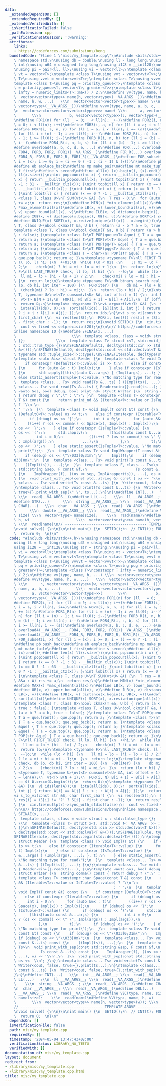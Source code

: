 ```yaml
---
data:
  _extendedDependsOn: []
  _extendedRequiredBy: []
  _extendedVerifiedWith: []
  _isVerificationFailed: false
  _pathExtension: cpp
  _verificationStatusIcon: ':warning:'
  attributes:
    links:
    - https://codeforces.com/submissions/benq
  bundledCode: "#line 1 \"misc/my_template.cpp\"\n#include <bits/stdc++.h>\n\nusing\
    \ namespace std;\n\nusing db = double;\nusing ll = long long;\nusing u32 = unsigned\
    \ int;\nusing u64 = unsigned long long;\nusing i128 = __int128;\nusing str = string;\n\
    \nusing pi = pair<ll, ll>;\nusing vi = vector<ll>;\ntemplate <class T>\nusing\
    \ vt = vector<T>;\ntemplate <class T>\nusing vvt = vector<vt<T>>;\ntemplate <class\
    \ T>\nusing vvvt = vector<vvt<T>>;\ntemplate <class T>\nusing vvvvt = vector<vvvt<T>>;\n\
    template <class T>\nusing pq = priority_queue<T>;\ntemplate <class T>\nusing pqg\
    \ = priority_queue<T, vector<T>, greater<T>>;\ntemplate <class T>\nconstexpr T\
    \ infty = numeric_limits<T>::max() / 2;\n\n#define vv(type, name, h, ...) \\\n\
    \  vector<vector<type>> name(h, vector<type>(__VA_ARGS__))\n#define vvv(type,\
    \ name, h, w, ...)   \\\n  vector<vector<vector<type>>> name( \\\n      h, vector<vector<type>>(w,\
    \ vector<type>(__VA_ARGS__)))\n#define vvvv(type, name, a, b, c, ...)       \\\
    \n  vector<vector<vector<vector<type>>>> name( \\\n      a, vector<vector<vector<type>>>(\
    \       \\\n             b, vector<vector<type>>(c, vector<type>(__VA_ARGS__))))\n\
    \n#define FOR1(n) for (ll _ = 0; _ < ll(n); _++)\n#define FOR2(i, n) for (ll i\
    \ = 0; i < ll(n); i++)\n#define FOR3(i, a, n) for (ll i = a; i < ll(n); i++)\n\
    #define FOR4(i, a, n, s) for (ll i = a; i < ll(n); i += (s))\n#define FOR1_R(n)\
    \ for (ll i = (n) - 1; i >= ll(0); i--)\n#define FOR2_R(i, n) for (ll i = (n)\
    \ - 1; i >= ll(0); i--)\n#define FOR3_R(i, n, b) for (ll i = (b) - 1; i >= ll(n);\
    \ i--)\n#define FOR4_R(i, n, b, s) for (ll i = (b) - 1; i >= ll(n); i -= (s))\n\
    #define overload4(a, b, c, d, e, ...) e\n#define FOR(...) overload4(__VA_ARGS__,\
    \ FOR4, FOR3, FOR2, FOR1)(__VA_ARGS__)\n#define FOR_R(...) overload4(__VA_ARGS__,\
    \ FOR4_R, FOR3_R, FOR2_R, FOR1_R)(__VA_ARGS__)\n#define FOR_subset(i, x) for (ll\
    \ i = (x); i >= 0; i = (i == 0 ? -1 : (i - 1) & (x)))\n\n#define pb push_back\n\
    #define eb emplace_back\n#define mp make_pair\n#define mt make_tuple\n#define\
    \ f first\n#define s second\n#define all(x) (x).begin(), (x).end()\n#define len(x)\
    \ ll(x.size())\n\nint popcount(int x) { return __builtin_popcount(x); }\nint popcount(ll\
    \ x) { return __builtin_popcountll(x); }\nint topbit(int x) { return (x == 0 ?\
    \ -1 : 31 - __builtin_clz(x)); }\nint topbit(ll x) { return (x == 0 ? -1 : 63\
    \ - __builtin_clzll(x)); }\nint lobit(int x) { return (x == 0 ? -1 : __builtin_ctz(x));\
    \ }\nint lobit(ll x) { return (x == 0 ? -1 : __builtin_ctzll(x)); }\n\ntemplate\
    \ <class T, class U>\nT SUM(vt<U> &A) {\n  T res = 0;\n  for (auto &&a : A) res\
    \ += a;\n  return res;\n}\n#define MIN(x) *min_element(all(x))\n#define MAX(x)\
    \ *max_element(all(x))\n#define LB(x, v) lower_bound(all(x), v)\n#define UB(x,\
    \ v) upper_bound(all(x), v)\n#define ILB(x, v) distance(x.begin(), LB(x, v))\n\
    #define IUB(x, v) distance(x.begin(), UB(x, v))\n#define SORT(x) sort(all(x))\n\
    #define UNIQUE(x) SORT(x), x.resize(unique(all(x)) - x.begin())\n\ntemplate <class\
    \ T, class U>\nbool ckmax(T &a, U b) { return (a < b ? a = b, true : false); }\n\
    template <class T, class U>\nbool ckmin(T &a, U b) { return (a > b ? a = b, true\
    \ : false); }\ntemplate <class T>\nT POP(queue<T> &que) { T a = que.front(); que.pop();\
    \ return a; }\ntemplate <class T>\nT POP(vt<T> &que) { T a = que.back(); que.pop_back();\
    \ return a; }\ntemplate <class T>\nT POP(pq<T> &que) { T a = que.top(); que.pop();\
    \ return a; }\ntemplate <class T>\nT POP(pqg<T> &que) { T a = que.top(); que.pop();\
    \ return a; }\ntemplate <class T = char>\nT POP(str &que) { T a = que.back();\
    \ que.pop_back(); return a; }\n\ntemplate <typename F>\nll FIRST_TRUE(F check,\
    \ ll lo, ll hi) {\n  ++hi;\n  while (lo < hi) {\n    ll mi = lo + (hi - lo) /\
    \ 2;\n    check(mi) ? hi = mi : lo = mi + 1;\n  }\n  return lo;\n}\ntemplate <typename\
    \ F>\nll LAST_TRUE(F check, ll lo, ll hi) {\n  --lo;\n  while (lo < hi) {\n  \
    \  ll mi = lo + (hi - lo + 1) / 2;\n    check(mi) ? lo = mi : hi = mi - 1;\n \
    \ }\n  return lo;\n}\ntemplate <typename F>\ndb binary_search_real(F check, db\
    \ lo, db hi, int iter = 100) {\n  FOR(iter) {\n    db mi = (lo + hi) / 2;\n  \
    \  (check(mi) ? lo : hi) = mi;\n  }\n  return (lo + hi) / 2;\n}\ntemplate <typename\
    \ T, typename U>\nvt<T> cumsum(vt<U> &A, int offset = 1) {\n  int N = len(A);\n\
    \  vt<T> B(N + 1);\n  FOR(i, N) B[i + 1] = B[i] + A[i];\n  if (offset == 0) B.erase(B.begin());\n\
    \  return B;\n}\ntemplate <typename T>\nvi argsort(vt<T> &A) {\n  vi ids(len(A));\n\
    \  iota(all(ids), 0);\n  sort(all(ids), [&](int i, int j) { return A[i] == A[j]\
    \ ? i < j : A[i] < A[j]; });\n  return ids;\n}\nvi s_to_vi(const str &S, char\
    \ first_char) {\n  vi res(len(S));\n  FOR(i, len(S)) res[i] = (S[i] != '?' ? S[i]\
    \ - first_char : -1); \n  return res;\n}\nvoid SETIO() {\n  cin.tie(nullptr)->sync_with_stdio(false);\n\
    \  cout << fixed << setprecision(20);\n}\n\n// https://codeforces.com/submissions/benq\n\
    inline namespace IO {\n#define SFINAE(x, ...)                                \
    \                         \\\n  template <class, class = void> struct x : std::false_type\
    \ {};              \\\n  template <class T> struct x<T, std::void_t<__VA_ARGS__>>\
    \ : std::true_type {}\n\nSFINAE(DefaultI, decltype(std::cin >> std::declval<T\
    \ &>()));\nSFINAE(DefaultO, decltype(std::cout << std::declval<T &>()));\nSFINAE(IsTuple,\
    \ typename std::tuple_size<T>::type);\nSFINAE(Iterable, decltype(std::begin(std::declval<T>())));\n\
    \ntemplate <auto &is> struct Reader {\n  template <class T> void Impl(T &t) {\n\
    \    if constexpr (DefaultI<T>::value) is >> t;\n    else if constexpr (Iterable<T>::value)\
    \ {\n      for (auto &x : t) Impl(x);\n    } else if constexpr (IsTuple<T>::value)\
    \ {\n      std::apply([this](auto &...args) { (Impl(args), ...); }, t);\n    }\
    \ else static_assert(IsTuple<T>::value, \"No matching type for read\");\n  }\n\
    \  template <class... Ts> void read(Ts &...ts) { ((Impl(ts)), ...); }\n};\ntemplate\
    \ <class... Ts> void read(Ts &...ts) { Reader<cin>{}.read(ts...); }\n\ntemplate\
    \ <auto &os, bool debug, bool print_nd> struct Writer {\n  string comma() const\
    \ { return debug ? \",\" : \"\"; }\n  template <class T> constexpr char Space(const\
    \ T &) const {\n    return print_nd && (Iterable<T>::value or IsTuple<T>::value)\
    \ ? '\\n'\n                                                                 :\
    \ ' ';\n  }\n  template <class T> void Impl(T const &t) const {\n    if constexpr\
    \ (DefaultO<T>::value) os << t;\n    else if constexpr (Iterable<T>::value) {\n\
    \      if (debug) os << '{';\n      int i = 0;\n      for (auto &&x : t)\n   \
    \     ((i++) ? (os << comma() << Space(x), Impl(x)) : Impl(x));\n      if (debug)\
    \ os << '}';\n    } else if constexpr (IsTuple<T>::value) {\n      if (debug)\
    \ os << '(';\n      std::apply(\n          [this](auto const &...args) {\n   \
    \         int i = 0;\n            (((i++) ? (os << comma() << \" \", Impl(args))\
    \ : Impl(args)),\n             ...);\n          },\n          t);\n      if (debug)\
    \ os << ')';\n    } else static_assert(IsTuple<T>::value, \"No matching type for\
    \ print\");\n  }\n  template <class T> void ImplWrapper(T const &t) const {\n\
    \    if (debug) os << \"\\033[0;31m\";\n    Impl(t);\n    if (debug) os << \"\\\
    033[0m\";\n  }\n  template <class... Ts> void print(Ts const &...ts) const {\n\
    \    ((Impl(ts)), ...);\n  }\n  template <class F, class... Ts>\n  void print_with_sep(const\
    \ std::string &sep, F const &f,\n                      Ts const &...ts) const\
    \ {\n    ImplWrapper(f), ((os << sep, ImplWrapper(ts)), ...), os << '\\n';\n \
    \ }\n  void print_with_sep(const std::string &) const { os << '\\n'; }\n};\ntemplate\
    \ <class... Ts> void write(Ts const &...ts) {\n  Writer<cout, false, true>{}.print(ts...);\n\
    }\ntemplate <class... Ts> void print(Ts const &...ts) {\n  Writer<cout, false,\
    \ true>{}.print_with_sep(\" \", ts...);\n}\n}\n#define INT(...)   \\\n  int __VA_ARGS__;\
    \ \\\n  read(__VA_ARGS__)\n#define LL(...)   \\\n  ll __VA_ARGS__; \\\n  read(__VA_ARGS__)\n\
    #define STR(...)      \\\n  string __VA_ARGS__; \\\n  read(__VA_ARGS__)\n#define\
    \ CHAR(...)   \\\n  char __VA_ARGS__; \\\n  read(__VA_ARGS__)\n#define DBL(...)\
    \      \\\n  double __VA_ARGS__; \\\n  read(__VA_ARGS__)\n#define VEC(type, name,\
    \ size) \\\n  vector<type> name(size);    \\\n  read(name)\n#define VV(type, name,\
    \ h, w)                     \\\n  vector<vector<type>> name(h, vector<type>(w));\
    \ \\\n  read(name)\n// ------------------------------------- TEMPLATE ABOVE ------------------------------//\n\
    \nvoid solve() {\n\n}\n\nint main() {\n  SETIO();\n  // INT(t); FOR(t)\n  solve();\n\
    \  return 0;  \n}\n"
  code: "#include <bits/stdc++.h>\n\nusing namespace std;\n\nusing db = double;\n\
    using ll = long long;\nusing u32 = unsigned int;\nusing u64 = unsigned long long;\n\
    using i128 = __int128;\nusing str = string;\n\nusing pi = pair<ll, ll>;\nusing\
    \ vi = vector<ll>;\ntemplate <class T>\nusing vt = vector<T>;\ntemplate <class\
    \ T>\nusing vvt = vector<vt<T>>;\ntemplate <class T>\nusing vvvt = vector<vvt<T>>;\n\
    template <class T>\nusing vvvvt = vector<vvvt<T>>;\ntemplate <class T>\nusing\
    \ pq = priority_queue<T>;\ntemplate <class T>\nusing pqg = priority_queue<T, vector<T>,\
    \ greater<T>>;\ntemplate <class T>\nconstexpr T infty = numeric_limits<T>::max()\
    \ / 2;\n\n#define vv(type, name, h, ...) \\\n  vector<vector<type>> name(h, vector<type>(__VA_ARGS__))\n\
    #define vvv(type, name, h, w, ...)   \\\n  vector<vector<vector<type>>> name(\
    \ \\\n      h, vector<vector<type>>(w, vector<type>(__VA_ARGS__)))\n#define vvvv(type,\
    \ name, a, b, c, ...)       \\\n  vector<vector<vector<vector<type>>>> name( \\\
    \n      a, vector<vector<vector<type>>>(       \\\n             b, vector<vector<type>>(c,\
    \ vector<type>(__VA_ARGS__))))\n\n#define FOR1(n) for (ll _ = 0; _ < ll(n); _++)\n\
    #define FOR2(i, n) for (ll i = 0; i < ll(n); i++)\n#define FOR3(i, a, n) for (ll\
    \ i = a; i < ll(n); i++)\n#define FOR4(i, a, n, s) for (ll i = a; i < ll(n); i\
    \ += (s))\n#define FOR1_R(n) for (ll i = (n) - 1; i >= ll(0); i--)\n#define FOR2_R(i,\
    \ n) for (ll i = (n) - 1; i >= ll(0); i--)\n#define FOR3_R(i, n, b) for (ll i\
    \ = (b) - 1; i >= ll(n); i--)\n#define FOR4_R(i, n, b, s) for (ll i = (b) - 1;\
    \ i >= ll(n); i -= (s))\n#define overload4(a, b, c, d, e, ...) e\n#define FOR(...)\
    \ overload4(__VA_ARGS__, FOR4, FOR3, FOR2, FOR1)(__VA_ARGS__)\n#define FOR_R(...)\
    \ overload4(__VA_ARGS__, FOR4_R, FOR3_R, FOR2_R, FOR1_R)(__VA_ARGS__)\n#define\
    \ FOR_subset(i, x) for (ll i = (x); i >= 0; i = (i == 0 ? -1 : (i - 1) & (x)))\n\
    \n#define pb push_back\n#define eb emplace_back\n#define mp make_pair\n#define\
    \ mt make_tuple\n#define f first\n#define s second\n#define all(x) (x).begin(),\
    \ (x).end()\n#define len(x) ll(x.size())\n\nint popcount(int x) { return __builtin_popcount(x);\
    \ }\nint popcount(ll x) { return __builtin_popcountll(x); }\nint topbit(int x)\
    \ { return (x == 0 ? -1 : 31 - __builtin_clz(x)); }\nint topbit(ll x) { return\
    \ (x == 0 ? -1 : 63 - __builtin_clzll(x)); }\nint lobit(int x) { return (x ==\
    \ 0 ? -1 : __builtin_ctz(x)); }\nint lobit(ll x) { return (x == 0 ? -1 : __builtin_ctzll(x));\
    \ }\n\ntemplate <class T, class U>\nT SUM(vt<U> &A) {\n  T res = 0;\n  for (auto\
    \ &&a : A) res += a;\n  return res;\n}\n#define MIN(x) *min_element(all(x))\n\
    #define MAX(x) *max_element(all(x))\n#define LB(x, v) lower_bound(all(x), v)\n\
    #define UB(x, v) upper_bound(all(x), v)\n#define ILB(x, v) distance(x.begin(),\
    \ LB(x, v))\n#define IUB(x, v) distance(x.begin(), UB(x, v))\n#define SORT(x)\
    \ sort(all(x))\n#define UNIQUE(x) SORT(x), x.resize(unique(all(x)) - x.begin())\n\
    \ntemplate <class T, class U>\nbool ckmax(T &a, U b) { return (a < b ? a = b,\
    \ true : false); }\ntemplate <class T, class U>\nbool ckmin(T &a, U b) { return\
    \ (a > b ? a = b, true : false); }\ntemplate <class T>\nT POP(queue<T> &que) {\
    \ T a = que.front(); que.pop(); return a; }\ntemplate <class T>\nT POP(vt<T> &que)\
    \ { T a = que.back(); que.pop_back(); return a; }\ntemplate <class T>\nT POP(pq<T>\
    \ &que) { T a = que.top(); que.pop(); return a; }\ntemplate <class T>\nT POP(pqg<T>\
    \ &que) { T a = que.top(); que.pop(); return a; }\ntemplate <class T = char>\n\
    T POP(str &que) { T a = que.back(); que.pop_back(); return a; }\n\ntemplate <typename\
    \ F>\nll FIRST_TRUE(F check, ll lo, ll hi) {\n  ++hi;\n  while (lo < hi) {\n \
    \   ll mi = lo + (hi - lo) / 2;\n    check(mi) ? hi = mi : lo = mi + 1;\n  }\n\
    \  return lo;\n}\ntemplate <typename F>\nll LAST_TRUE(F check, ll lo, ll hi) {\n\
    \  --lo;\n  while (lo < hi) {\n    ll mi = lo + (hi - lo + 1) / 2;\n    check(mi)\
    \ ? lo = mi : hi = mi - 1;\n  }\n  return lo;\n}\ntemplate <typename F>\ndb binary_search_real(F\
    \ check, db lo, db hi, int iter = 100) {\n  FOR(iter) {\n    db mi = (lo + hi)\
    \ / 2;\n    (check(mi) ? lo : hi) = mi;\n  }\n  return (lo + hi) / 2;\n}\ntemplate\
    \ <typename T, typename U>\nvt<T> cumsum(vt<U> &A, int offset = 1) {\n  int N\
    \ = len(A);\n  vt<T> B(N + 1);\n  FOR(i, N) B[i + 1] = B[i] + A[i];\n  if (offset\
    \ == 0) B.erase(B.begin());\n  return B;\n}\ntemplate <typename T>\nvi argsort(vt<T>\
    \ &A) {\n  vi ids(len(A));\n  iota(all(ids), 0);\n  sort(all(ids), [&](int i,\
    \ int j) { return A[i] == A[j] ? i < j : A[i] < A[j]; });\n  return ids;\n}\n\
    vi s_to_vi(const str &S, char first_char) {\n  vi res(len(S));\n  FOR(i, len(S))\
    \ res[i] = (S[i] != '?' ? S[i] - first_char : -1); \n  return res;\n}\nvoid SETIO()\
    \ {\n  cin.tie(nullptr)->sync_with_stdio(false);\n  cout << fixed << setprecision(20);\n\
    }\n\n// https://codeforces.com/submissions/benq\ninline namespace IO {\n#define\
    \ SFINAE(x, ...)                                                         \\\n\
    \  template <class, class = void> struct x : std::false_type {};             \
    \ \\\n  template <class T> struct x<T, std::void_t<__VA_ARGS__>> : std::true_type\
    \ {}\n\nSFINAE(DefaultI, decltype(std::cin >> std::declval<T &>()));\nSFINAE(DefaultO,\
    \ decltype(std::cout << std::declval<T &>()));\nSFINAE(IsTuple, typename std::tuple_size<T>::type);\n\
    SFINAE(Iterable, decltype(std::begin(std::declval<T>())));\n\ntemplate <auto &is>\
    \ struct Reader {\n  template <class T> void Impl(T &t) {\n    if constexpr (DefaultI<T>::value)\
    \ is >> t;\n    else if constexpr (Iterable<T>::value) {\n      for (auto &x :\
    \ t) Impl(x);\n    } else if constexpr (IsTuple<T>::value) {\n      std::apply([this](auto\
    \ &...args) { (Impl(args), ...); }, t);\n    } else static_assert(IsTuple<T>::value,\
    \ \"No matching type for read\");\n  }\n  template <class... Ts> void read(Ts\
    \ &...ts) { ((Impl(ts)), ...); }\n};\ntemplate <class... Ts> void read(Ts &...ts)\
    \ { Reader<cin>{}.read(ts...); }\n\ntemplate <auto &os, bool debug, bool print_nd>\
    \ struct Writer {\n  string comma() const { return debug ? \",\" : \"\"; }\n \
    \ template <class T> constexpr char Space(const T &) const {\n    return print_nd\
    \ && (Iterable<T>::value or IsTuple<T>::value) ? '\\n'\n                     \
    \                                            : ' ';\n  }\n  template <class T>\
    \ void Impl(T const &t) const {\n    if constexpr (DefaultO<T>::value) os << t;\n\
    \    else if constexpr (Iterable<T>::value) {\n      if (debug) os << '{';\n \
    \     int i = 0;\n      for (auto &&x : t)\n        ((i++) ? (os << comma() <<\
    \ Space(x), Impl(x)) : Impl(x));\n      if (debug) os << '}';\n    } else if constexpr\
    \ (IsTuple<T>::value) {\n      if (debug) os << '(';\n      std::apply(\n    \
    \      [this](auto const &...args) {\n            int i = 0;\n            (((i++)\
    \ ? (os << comma() << \" \", Impl(args)) : Impl(args)),\n             ...);\n\
    \          },\n          t);\n      if (debug) os << ')';\n    } else static_assert(IsTuple<T>::value,\
    \ \"No matching type for print\");\n  }\n  template <class T> void ImplWrapper(T\
    \ const &t) const {\n    if (debug) os << \"\\033[0;31m\";\n    Impl(t);\n   \
    \ if (debug) os << \"\\033[0m\";\n  }\n  template <class... Ts> void print(Ts\
    \ const &...ts) const {\n    ((Impl(ts)), ...);\n  }\n  template <class F, class...\
    \ Ts>\n  void print_with_sep(const std::string &sep, F const &f,\n           \
    \           Ts const &...ts) const {\n    ImplWrapper(f), ((os << sep, ImplWrapper(ts)),\
    \ ...), os << '\\n';\n  }\n  void print_with_sep(const std::string &) const {\
    \ os << '\\n'; }\n};\ntemplate <class... Ts> void write(Ts const &...ts) {\n \
    \ Writer<cout, false, true>{}.print(ts...);\n}\ntemplate <class... Ts> void print(Ts\
    \ const &...ts) {\n  Writer<cout, false, true>{}.print_with_sep(\" \", ts...);\n\
    }\n}\n#define INT(...)   \\\n  int __VA_ARGS__; \\\n  read(__VA_ARGS__)\n#define\
    \ LL(...)   \\\n  ll __VA_ARGS__; \\\n  read(__VA_ARGS__)\n#define STR(...)  \
    \    \\\n  string __VA_ARGS__; \\\n  read(__VA_ARGS__)\n#define CHAR(...)   \\\
    \n  char __VA_ARGS__; \\\n  read(__VA_ARGS__)\n#define DBL(...)      \\\n  double\
    \ __VA_ARGS__; \\\n  read(__VA_ARGS__)\n#define VEC(type, name, size) \\\n  vector<type>\
    \ name(size);    \\\n  read(name)\n#define VV(type, name, h, w)              \
    \       \\\n  vector<vector<type>> name(h, vector<type>(w)); \\\n  read(name)\n\
    // ------------------------------------- TEMPLATE ABOVE ------------------------------//\n\
    \nvoid solve() {\n\n}\n\nint main() {\n  SETIO();\n  // INT(t); FOR(t)\n  solve();\n\
    \  return 0;  \n}\n"
  dependsOn: []
  isVerificationFile: false
  path: misc/my_template.cpp
  requiredBy: []
  timestamp: '2024-05-04 13:47:43+08:00'
  verificationStatus: LIBRARY_NO_TESTS
  verifiedWith: []
documentation_of: misc/my_template.cpp
layout: document
redirect_from:
- /library/misc/my_template.cpp
- /library/misc/my_template.cpp.html
title: misc/my_template.cpp
---
```

